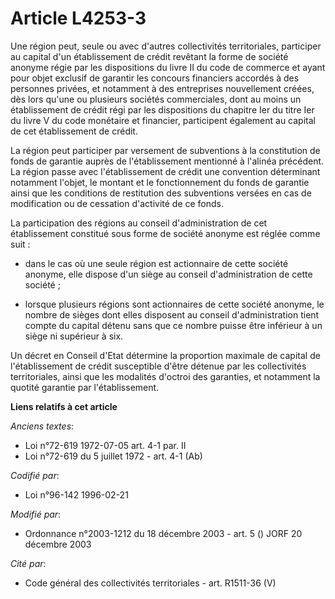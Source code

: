 # Article L4253-3

Une région peut, seule ou avec d'autres collectivités territoriales, participer au capital d'un établissement de crédit
revêtant la forme de société anonyme régie par les dispositions du livre II du code de commerce et ayant pour objet exclusif
de garantir les concours financiers accordés à des personnes privées, et notamment à des entreprises nouvellement créées, dès
lors qu'une ou plusieurs sociétés commerciales, dont au moins un établissement de crédit régi par les dispositions du
chapitre Ier du titre Ier du livre V du code monétaire et financier, participent également au capital de cet établissement de
crédit.

La région peut participer par versement de subventions à la constitution de fonds de garantie auprès de l'établissement
mentionné à l'alinéa précédent. La région passe avec l'établissement de crédit une convention déterminant notamment l'objet,
le montant et le fonctionnement du fonds de garantie ainsi que les conditions de restitution des subventions versées en cas
de modification ou de cessation d'activité de ce fonds.

La participation des régions au conseil d'administration de cet établissement constitué sous forme de société anonyme est
réglée comme suit :

- dans le cas où une seule région est actionnaire de cette société anonyme, elle dispose d'un siège au conseil
d'administration de cette société ;

- lorsque plusieurs régions sont actionnaires de cette société anonyme, le nombre de sièges dont elles disposent au conseil
d'administration tient compte du capital détenu sans que ce nombre puisse être inférieur à un siège ni supérieur à six.

Un décret en Conseil d'Etat détermine la proportion maximale de capital de l'établissement de crédit susceptible d'être
détenue par les collectivités territoriales, ainsi que les modalités d'octroi des garanties, et notamment la quotité garantie
par l'établissement.

**Liens relatifs à cet article**

_Anciens textes_:

  - Loi n°72-619 1972-07-05 art. 4-1 par. II
  - Loi n°72-619 du 5 juillet 1972 - art. 4-1 (Ab)

_Codifié par_:

  - Loi n°96-142 1996-02-21

_Modifié par_:

  - Ordonnance n°2003-1212 du 18 décembre 2003 - art. 5 () JORF 20 décembre 2003

_Cité par_:

  - Code général des collectivités territoriales - art. R1511-36 (V)
